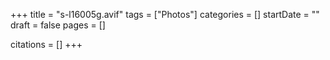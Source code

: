 +++
title = "s-l16005g.avif"
tags = ["Photos"]
categories = []
startDate = ""
draft = false
pages = []

citations = []
+++
